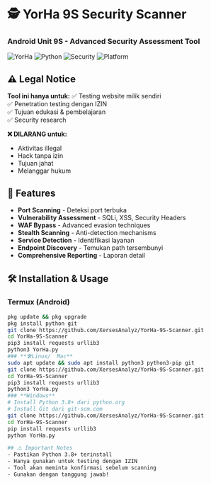 # 🕵️ YorHa 9S Security Scanner  
### Android Unit 9S - Advanced Security Assessment Tool

![YorHa](https://img.shields.io/badge/YoRHa-9S-blue)
![Python](https://img.shields.io/badge/Python-3.8%2B-green)
![Security](https://img.shields.io/badge/Security-Scanner-red)
![Platform](https://img.shields.io/badge/Platform-Termux%20%7C%20Linux%20%7C%20Windows-lightgrey)

## ⚠️ Legal Notice
**Tool ini hanya untuk:**
✅ Testing website milik sendiri  
✅ Penetration testing dengan IZIN  
✅ Tujuan edukasi & pembelajaran  
✅ Security research  

**❌ DILARANG untuk:**
- Aktivitas illegal
- Hack tanpa izin  
- Tujuan jahat
- Melanggar hukum

## 🎯 Features
- **Port Scanning** - Deteksi port terbuka
- **Vulnerability Assessment** - SQLi, XSS, Security Headers
- **WAF Bypass** - Advanced evasion techniques
- **Stealth Scanning** - Anti-detection mechanisms
- **Service Detection** - Identifikasi layanan
- **Endpoint Discovery** - Temukan path tersembunyi
- **Comprehensive Reporting** - Laporan detail

## 🛠️ Installation & Usage
### **Termux (Android)**
```bash
pkg update && pkg upgrade
pkg install python git
git clone https://github.com/XersesAnalyz/YorHa-9S-Scanner.git
cd YorHa-9S-Scanner
pip3 install requests urllib3
python3 YorHa.py
### **🛠️Linux/	Mac**
sudo apt update && sudo apt install python3 python3-pip git
git clone https://github.com/XersesAnalyz/YorHa-9S-Scanner.git
cd YorHa-9S-Scanner
pip3 install requests urllib3
python3 YorHa.py
### **Windows**
# Install Python 3.8+ dari python.org
# Install Git dari git-scm.com
git clone https://github.com/XersesAnalyz/YorHa-9S-Scanner.git
cd YorHa-9S-Scanner
pip install requests urllib3
python YorHa.py

## ⚠️ Important Notes
- Pastikan Python 3.8+ terinstall
- Hanya gunakan untuk testing dengan IZIN
- Tool akan meminta konfirmasi sebelum scanning
- Gunakan dengan tanggung jawab!
